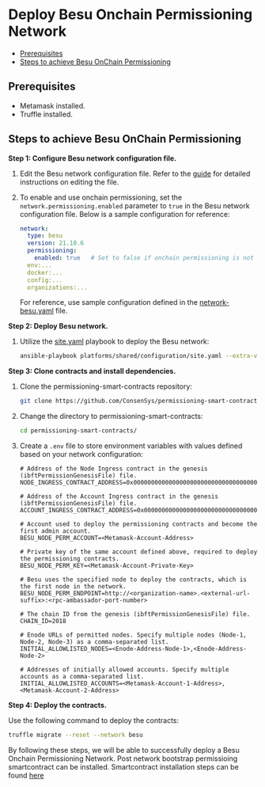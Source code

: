 [//]: # (##############################################################################################)
[//]: # (Copyright Accenture. All Rights Reserved.)
[//]: # (SPDX-License-Identifier: Apache-2.0)
[//]: # (##############################################################################################)

<a name = "deploy-besu-onchain-permissioning-network"></a>
# Deploy Besu Onchain Permissioning Network

- [Prerequisites](#prerequisites)
- [Steps to achieve Besu OnChain Permissioning](#steps-to-achieve-besu-onchain-permissioning)

<a name = "prerequisites"></a>
## Prerequisites

- Metamask installed.
- Truffle installed.

<a name = "steps-to-achieve-besu-onchain-permissioning"></a>
## Steps to achieve Besu OnChain Permissioning

**Step 1: Configure Besu network configuration file.**

1. Edit the Besu network configuration file. Refer to the [guide](../networkyaml-besu.md) for detailed instructions on editing the file.

2. To enable and use onchain permissioning, set the `network.permissioning.enabled` parameter to `true` in the Besu network configuration file. Below is a sample configuration for reference:

    ```yaml
    network:
      type: besu
      version: 21.10.6
      permissioning:
        enabled: true   # Set to false if onchain permissioning is not required
      env:...
      docker:...
      config:...
      organizations:...
    ```

    For reference, use sample configuration defined in the [network-besu.yaml](https://github.com/hyperledger/bevel/blob/develop/platforms/hyperledger-besu/configuration/samples/network-besu.yaml) file.

**Step 2: Deploy Besu network.**

1. Utilize the [site.yaml](https://github.com/hyperledger/bevel/blob/develop/platforms/shared/configuration/site.yaml) playbook to deploy the Besu network:

    ```bash
    ansible-playbook platforms/shared/configuration/site.yaml --extra-vars "@path-to-besu-network-configuration-file.yaml"
    ```

**Step 3: Clone contracts and install dependencies.**

1. Clone the permissioning-smart-contracts repository:

    ```bash
    git clone https://github.com/ConsenSys/permissioning-smart-contracts.git
    ```

2. Change the directory to permissioning-smart-contracts:

    ```bash
    cd permissioning-smart-contracts/
    ```

3. Create a `.env` file to store environment variables with values defined based on your network configuration:

   ```env
   # Address of the Node Ingress contract in the genesis (ibftPermissionGenesisFile) file.
   NODE_INGRESS_CONTRACT_ADDRESS=0x0000000000000000000000000000000000009999

   # Address of the Account Ingress contract in the genesis (ibftPermissionGenesisFile) file.
   ACCOUNT_INGRESS_CONTRACT_ADDRESS=0x0000000000000000000000000000000000008888

   # Account used to deploy the permissioning contracts and become the first admin account.
   BESU_NODE_PERM_ACCOUNT=<Metamask-Account-Address>

   # Private key of the same account defined above, required to deploy the permissioning contracts.
   BESU_NODE_PERM_KEY=<Metamask-Account-Private-Key>

   # Besu uses the specified node to deploy the contracts, which is the first node in the network.
   BESU_NODE_PERM_ENDPOINT=http://<organization-name>.<external-url-suffix>:<rpc-ambassador-port-number>

   # The chain ID from the genesis (ibftPermissionGenesisFile) file.
   CHAIN_ID=2018

   # Enode URLs of permitted nodes. Specify multiple nodes (Node-1, Node-2, Node-3) as a comma-separated list.
   INITIAL_ALLOWLISTED_NODES=<Enode-Address-Node-1>,<Enode-Address-Node-2>

   # Addresses of initially allowed accounts. Specify multiple accounts as a comma-separated list.
   INITIAL_ALLOWLISTED_ACCOUNTS=<Metamask-Account-1-Address>,<Metamask-Account-2-Address>
   ```

**Step 4: Deploy the contracts.**

Use the following command to deploy the contracts:

```bash
truffle migrate --reset --network besu
```

By following these steps, we will be able to successfully deploy a Besu Onchain Permissioning Network.
Post network bootstrap permissioing smartcontract can be installed. Smartcontract installation steps can be found [here](https://besu.hyperledger.org/en/stable/private-networks/tutorials/permissioning/onchain/#11-clone-the-contracts-and-install-dependencies)
